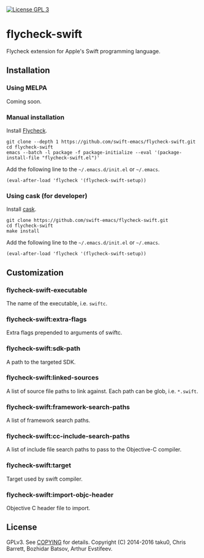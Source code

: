 [![License GPL 3][badge-license]][copying]

# flycheck-swift

Flycheck extension for Apple's Swift programming language.

## Installation

### Using MELPA

Coming soon.

### Manual installation

Install [Flycheck](http://www.flycheck.org/en/latest/user/installation.html).

```
git clone --depth 1 https://github.com/swift-emacs/flycheck-swift.git
cd flycheck-swift
emacs --batch -l package -f package-initialize --eval '(package-install-file "flycheck-swift.el")'
```

Add the following line to the `~/.emacs.d/init.el` or `~/.emacs`.

```
(eval-after-load 'flycheck '(flycheck-swift-setup))
```

### Using cask (for developer)

Install [cask](https://github.com/cask/cask).

```
git clone https://github.com/swift-emacs/flycheck-swift.git
cd flycheck-swift
make install
```

Add the following line to the `~/.emacs.d/init.el` or `~/.emacs`.

```
(eval-after-load 'flycheck '(flycheck-swift-setup))
```

## Customization

### flycheck-swift-executable

The name of the executable, i.e. `swiftc`.

### flycheck-swift:extra-flags

Extra flags prepended to arguments of swiftc.

### flycheck-swift:sdk-path

A path to the targeted SDK.

### flycheck-swift:linked-sources

A list of source file paths to link against. Each path can be glob, i.e. `*.swift`.

### flycheck-swift:framework-search-paths

A list of framework search paths.

### flycheck-swift:cc-include-search-paths

A list of include file search paths to pass to the Objective-C compiler.

### flycheck-swift:target

Target used by swift compiler.

### flycheck-swift:import-objc-header

Objective C header file to import.

## License

GPLv3. See [COPYING][] for details. Copyright (C) 2014-2016 taku0, Chris Barrett, Bozhidar Batsov, Arthur Evstifeev.

[badge-license]: https://img.shields.io/badge/license-GPL_3-green.svg
[COPYING]: ./COPYING

